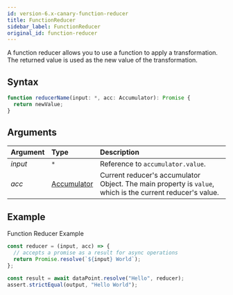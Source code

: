 ```yaml
---
id: version-6.x-canary-function-reducer
title: FunctionReducer
sidebar_label: FunctionReducer
original_id: function-reducer
---
```


A function reducer allows you to use a function to apply a transformation. The returned value is used as the new value of the transformation.

## Syntax

```js
function reducerName(input: *, acc: Accumulator): Promise {
  return newValue;
}
```

## Arguments

| Argument | Type                              | Description                                                                                               |
| :------- | :-------------------------------- | :-------------------------------------------------------------------------------------------------------- |
| _input_  | `*`                               | Reference to `accumulator.value`.                                                                         |
| _acc_    | [Accumulator](api/accumulator.md) | Current reducer's accumulator Object. The main property is `value`, which is the current reducer's value. |

## Example

Function Reducer Example

```js
const reducer = (input, acc) => {
  // accepts a promise as a result for async operations
  return Promise.resolve(`${input} World`);
};

const result = await dataPoint.resolve("Hello", reducer);
assert.strictEqual(output, "Hello World");
```
